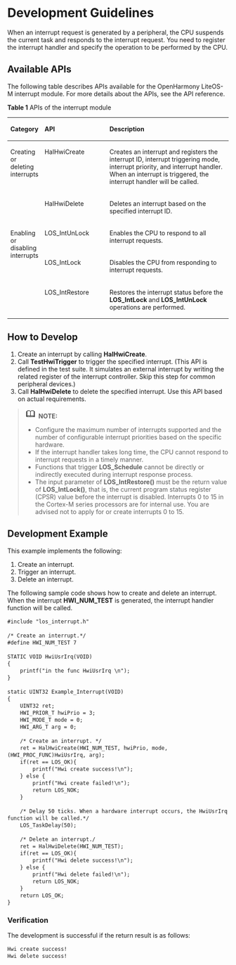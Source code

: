 # Development Guidelines<a name="EN-US_TOPIC_0000001079036458"></a>

When an interrupt request is generated by a peripheral, the CPU suspends the current task and responds to the interrupt request. You need to register the interrupt handler and specify the operation to be performed by the CPU.

## Available APIs<a name="section158501652121514"></a>

The following table describes APIs available for the OpenHarmony LiteOS-M interrupt module. For more details about the APIs, see the API reference.

**Table  1**  APIs of the interrupt module

<a name="table1415203765610"></a>
<table><thead align="left"><tr id="row134151837125611"><th class="cellrowborder" valign="top" width="12.85128512851285%" id="mcps1.2.4.1.1"><p id="p16415637105612"><a name="p16415637105612"></a><a name="p16415637105612"></a>Category</p>
</th>
<th class="cellrowborder" valign="top" width="29.8029802980298%" id="mcps1.2.4.1.2"><p id="p11415163718562"><a name="p11415163718562"></a><a name="p11415163718562"></a>API</p>
</th>
<th class="cellrowborder" valign="top" width="57.34573457345735%" id="mcps1.2.4.1.3"><p id="p1641533755612"><a name="p1641533755612"></a><a name="p1641533755612"></a>Description</p>
</th>
</tr>
</thead>
<tbody><tr id="row0415737175610"><td class="cellrowborder" rowspan="2" valign="top" width="12.85128512851285%" headers="mcps1.2.4.1.1 "><p id="p4917132105710"><a name="p4917132105710"></a><a name="p4917132105710"></a>Creating or deleting interrupts</p>
</td>
<td class="cellrowborder" valign="top" width="29.8029802980298%" headers="mcps1.2.4.1.2 "><p id="p341513372561"><a name="p341513372561"></a><a name="p341513372561"></a>HalHwiCreate</p>
</td>
<td class="cellrowborder" valign="top" width="57.34573457345735%" headers="mcps1.2.4.1.3 "><p id="p74151037185617"><a name="p74151037185617"></a><a name="p74151037185617"></a>Creates an interrupt and registers the interrupt ID, interrupt triggering mode, interrupt priority, and interrupt handler. When an interrupt is triggered, the interrupt handler will be called.</p>
</td>
</tr>
<tr id="row1841519376561"><td class="cellrowborder" valign="top" headers="mcps1.2.4.1.1 "><p id="p64151837155618"><a name="p64151837155618"></a><a name="p64151837155618"></a>HalHwiDelete</p>
</td>
<td class="cellrowborder" valign="top" headers="mcps1.2.4.1.2 "><p id="p441516379562"><a name="p441516379562"></a><a name="p441516379562"></a>Deletes an interrupt based on the specified interrupt ID.</p>
</td>
</tr>
<tr id="row1141513373562"><td class="cellrowborder" rowspan="3" valign="top" width="12.85128512851285%" headers="mcps1.2.4.1.1 "><p id="p956643365710"><a name="p956643365710"></a><a name="p956643365710"></a>Enabling or disabling interrupts</p>
</td>
<td class="cellrowborder" valign="top" width="29.8029802980298%" headers="mcps1.2.4.1.2 "><p id="p17765212416"><a name="p17765212416"></a><a name="p17765212416"></a>LOS_IntUnLock</p>
</td>
<td class="cellrowborder" valign="top" width="57.34573457345735%" headers="mcps1.2.4.1.3 "><p id="p1972971913115"><a name="p1972971913115"></a><a name="p1972971913115"></a>Enables the CPU to respond to all interrupt requests.</p>
</td>
</tr>
<tr id="row1541513745611"><td class="cellrowborder" valign="top" headers="mcps1.2.4.1.1 "><p id="p1332013246116"><a name="p1332013246116"></a><a name="p1332013246116"></a>LOS_IntLock</p>
</td>
<td class="cellrowborder" valign="top" headers="mcps1.2.4.1.2 "><p id="p1692710331219"><a name="p1692710331219"></a><a name="p1692710331219"></a>Disables the CPU from responding to interrupt requests.</p>
</td>
</tr>
<tr id="row14167379561"><td class="cellrowborder" valign="top" headers="mcps1.2.4.1.1 "><p id="p1438619410117"><a name="p1438619410117"></a><a name="p1438619410117"></a>LOS_IntRestore</p>
</td>
<td class="cellrowborder" valign="top" headers="mcps1.2.4.1.2 "><p id="p254691522"><a name="p254691522"></a><a name="p254691522"></a>Restores the interrupt status before the <strong id="b12851162254619"><a name="b12851162254619"></a><a name="b12851162254619"></a>LOS_IntLock</strong> and <strong id="b19635152734617"><a name="b19635152734617"></a><a name="b19635152734617"></a>LOS_IntUnLock</strong> operations are performed.</p>
</td>
</tr>
</tbody>
</table>

## How to Develop<a name="section11841123033618"></a>

1.  Create an interrupt by calling  **HalHwiCreate**.
2.  Call  **TestHwiTrigger**  to trigger the specified interrupt. \(This API is defined in the test suite. It simulates an external interrupt by writing the related register of the interrupt controller. Skip this step for common peripheral devices.\)
3.  Call  **HalHwiDelete**  to delete the specified interrupt. Use this API based on actual requirements.

>![](../public_sys-resources/icon-note.gif) **NOTE:** 
>-   Configure the maximum number of interrupts supported and the number of configurable interrupt priorities based on the specific hardware.
>-   If the interrupt handler takes long time, the CPU cannot respond to interrupt requests in a timely manner.
>-   Functions that trigger  **LOS\_Schedule**  cannot be directly or indirectly executed during interrupt response process.
>-   The input parameter of  **LOS\_IntRestore\(\)**  must be the return value of  **LOS\_IntLock\(\)**, that is, the current program status register \(CPSR\) value before the interrupt is disabled. Interrupts 0 to 15 in the Cortex-M series processors are for internal use. You are advised not to apply for or create interrupts 0 to 15.

## Development Example<a name="section460018317164"></a>

This example implements the following:

1.  Create an interrupt.
2.  Trigger an interrupt.
3.  Delete an interrupt.

The following sample code shows how to create and delete an interrupt. When the interrupt  **HWI\_NUM\_TEST**  is generated, the interrupt handler function will be called.

```
#include "los_interrupt.h"

/* Create an interrupt.*/
#define HWI_NUM_TEST 7

STATIC VOID HwiUsrIrq(VOID)
{
    printf("in the func HwiUsrIrq \n"); 
}

static UINT32 Example_Interrupt(VOID)
{
    UINT32 ret;
    HWI_PRIOR_T hwiPrio = 3;
    HWI_MODE_T mode = 0;
    HWI_ARG_T arg = 0;

    /* Create an interrupt. */
    ret = HalHwiCreate(HWI_NUM_TEST, hwiPrio, mode, (HWI_PROC_FUNC)HwiUsrIrq, arg);
    if(ret == LOS_OK){
        printf("Hwi create success!\n");
    } else {
        printf("Hwi create failed!\n");
        return LOS_NOK;
    }

    /* Delay 50 ticks. When a hardware interrupt occurs, the HwiUsrIrq function will be called.*/
    LOS_TaskDelay(50);

    /* Delete an interrupt./
    ret = HalHwiDelete(HWI_NUM_TEST);    
    if(ret == LOS_OK){
        printf("Hwi delete success!\n");
    } else {
        printf("Hwi delete failed!\n");
        return LOS_NOK;
    }
    return LOS_OK;
}
```

### Verification<a name="section1048572415182"></a>

The development is successful if the return result is as follows:

```
Hwi create success!
Hwi delete success!
```

